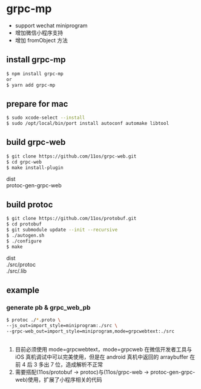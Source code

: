 # grpc-mp

- support wechat miniprogram
- 增加微信小程序支持
- 增加 fromObject 方法

## install grpc-mp

```sh
$ npm install grpc-mp
or
$ yarn add grpc-mp
```

## prepare for mac

```sh
$ sudo xcode-select --install
$ sudo /opt/local/bin/port install autoconf automake libtool
```

## build grpc-web

```sh
$ git clone https://github.com/11os/grpc-web.git
$ cd grpc-web
$ make install-plugin
```

dist </br>
protoc-gen-grpc-web

## build protoc

```sh
$ git clone https://github.com/11os/protobuf.git
$ cd protobuf
$ git submodule update --init --recursive
$ ./autogen.sh
$ ./configure
$ make
```

dist </br>
./src/protoc </br>
./src/.lib

## example

### generate pb & grpc_web_pb

```sh
$ protoc ./*.proto \
--js_out=import_style=miniprogram:./src \
--grpc-web_out=import_style=miniprogram,mode=grpcwebtext:./src
```

##

1. 目前必须使用 mode=grpcwebtext，mode=grpcweb 在微信开发者工具与 iOS 真机调试中可以完美使用，但是在 android 真机中返回的 arraybuffer 在前 4 后 3 多出 7 位，造成解析不正常
2. 需要搭配(11os/protobuf -> protoc)与(11os/grpc-web -> protoc-gen-grpc-web)使用，扩展了小程序相关的代码
